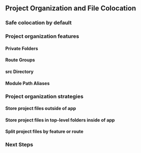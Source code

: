## Project Organization and File Colocation

### Safe colocation by default
### Project organization features
#### Private Folders
#### Route Groups
#### src Directory
#### Module Path Aliases
### Project organization strategies
#### Store project files outside of app
#### Store project files in top-level folders inside of app
#### Split project files by feature or route
### Next Steps



















